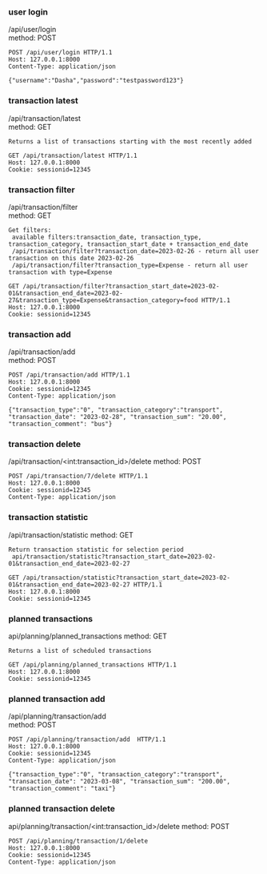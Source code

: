 ### user login
/api/user/login  
method: POST  
```
POST /api/user/login HTTP/1.1
Host: 127.0.0.1:8000
Content-Type: application/json

{"username":"Dasha","password":"testpassword123"}
```


### transaction latest
/api/transaction/latest  
method: GET  
```
Returns a list of transactions starting with the most recently added
```

```
GET /api/transaction/latest HTTP/1.1
Host: 127.0.0.1:8000
Cookie: sessionid=12345
```


### transaction filter
/api/transaction/filter  
method: GET  
```
Get filters:
 available filters:transaction_date, transaction_type, transaction_category, transaction_start_date + transaction_end_date
 /api/transaction/filter?transaction_date=2023-02-26 - return all user transaction on this date 2023-02-26
 /api/transaction/filter?transaction_type=Expense - return all user transaction with type=Expense
```

```
GET /api/transaction/filter?transaction_start_date=2023-02-01&transaction_end_date=2023-02-27&transaction_type=Expense&transaction_category=food HTTP/1.1
Host: 127.0.0.1:8000
Cookie: sessionid=12345
```

### transaction add
/api/transaction/add  
method: POST  
```
POST /api/transaction/add HTTP/1.1
Host: 127.0.0.1:8000
Cookie: sessionid=12345
Content-Type: application/json

{"transaction_type":"0", "transaction_category":"transport", "transaction_date": "2023-02-28", "transaction_sum": "20.00", "transaction_comment": "bus"}
```


### transaction delete
/api/transaction/\<int:transaction_id>/delete
method: POST  
```
POST /api/transaction/7/delete HTTP/1.1
Host: 127.0.0.1:8000
Cookie: sessionid=12345
Content-Type: application/json
```

### transaction statistic
/api/transaction/statistic 
method: GET  
```
Return transaction statistic for selection period
 api/transaction/statistic?transaction_start_date=2023-02-01&transaction_end_date=2023-02-27
```

```
GET /api/transaction/statistic?transaction_start_date=2023-02-01&transaction_end_date=2023-02-27 HTTP/1.1
Host: 127.0.0.1:8000
Cookie: sessionid=12345
```

### planned transactions
api/planning/planned_transactions
method: GET  
```
Returns a list of scheduled transactions
```

```
GET /api/planning/planned_transactions HTTP/1.1
Host: 127.0.0.1:8000
Cookie: sessionid=12345
```


### planned transaction add
/api/planning/transaction/add  
method: POST  
```
POST /api/planning/transaction/add  HTTP/1.1
Host: 127.0.0.1:8000
Cookie: sessionid=12345
Content-Type: application/json

{"transaction_type":"0", "transaction_category":"transport", "transaction_date": "2023-03-08", "transaction_sum": "200.00", "transaction_comment": "taxi"}
```


### planned transaction delete
api/planning/transaction/\<int:transaction_id>/delete
method: POST  
```
POST /api/planning/transaction/1/delete
Host: 127.0.0.1:8000
Cookie: sessionid=12345
Content-Type: application/json
```